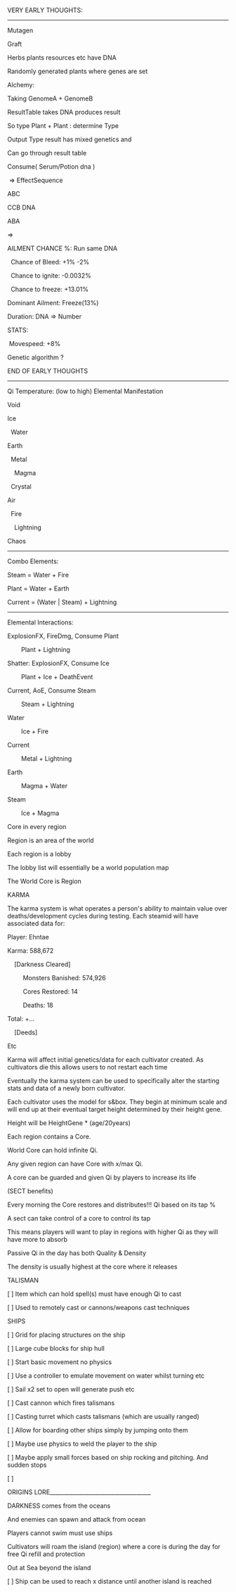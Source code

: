 




VERY EARLY THOUGHTS:

__________________________

Mutagen

Graft 

Herbs plants resources etc have DNA

Randomly generated plants where genes are set

  

Alchemy:

Taking GenomeA + GenomeB

  

ResultTable takes DNA produces result

So type Plant + Plant : determine Type 

Output Type result has mixed genetics and

Can go through result table

Consume( Serum/Potion dna )

 => EffectSequence

ABC

CCB DNA

ABA

=>

AILMENT CHANCE %: Run same DNA

  Chance of Bleed: +1% -2%

  Chance to ignite: -0.0032%

  Chance to freeze: +13.01%

Dominant Ailment: Freeze(13%)

Duration: DNA => Number

STATS:

 Movespeed: +8%

  

Genetic algorithm ?

END OF EARLY THOUGHTS

________________________________________________

Qi Temperature: (low to high) Elemental Manifestation 

Void

  

Ice

  Water

  

Earth

  Metal

    Magma

  Crystal

  

Air

  Fire

    Lightning

  

Chaos

________________________________________________

Combo Elements:

  

Steam = Water + Fire

  

Plant = Water + Earth

  

Current = (Water | Steam) + Lightning

________________________________________________

Elemental Interactions:

  

ExplosionFX, FireDmg, Consume Plant

        Plant + Lightning

  

Shatter: ExplosionFX, Consume Ice

        Plant + Ice + DeathEvent 

  

Current, AoE, Consume Steam

        Steam + Lightning

  

Water

        Ice + Fire

  

Current

        Metal + Lightning

  

Earth

        Magma + Water

  

Steam

        Ice + Magma

  

Core in every region

Region is an area of the world

Each region is a lobby

  

The lobby list will essentially be a world population map

  

The World Core is Region 

  

KARMA

The karma system is what operates a person's ability to maintain value over deaths/development cycles during testing. Each steamid will have associated data for:

  

Player: Ehntae

Karma: 588,672

    [Darkness Cleared]

         Monsters Banished: 574,926

         Cores Restored: 14

         Deaths: 18

Total: +...

    [Deeds]

Etc

  

Karma will affect initial genetics/data for each cultivator created. As cultivators die this allows users to not restart each time 

  

Eventually the karma system can be used to specifically alter the starting stats and data of a newly born cultivator. 

  

Each cultivator uses the model for s&box. They begin at minimum scale and will end up at their eventual target height determined by their height gene.

  

Height will be HeightGene * (age/20years)

  

  

  

Each region contains a Core. 

World Core can hold infinite Qi. 

Any given region can have Core with x/max Qi.

  

  

  

  

  

  

A core can be guarded and given Qi by players to increase its life 

  

(SECT benefits)

Every morning the Core restores and distributes!!! Qi based on its tap %

A sect can take control of a core to control its tap

This means players will want to play in regions with higher Qi as they will have more to absorb

Passive Qi in the day has both Quality & Density

The density is usually highest at the core where it releases

  

TALISMAN

[ ] Item which can hold spell(s) must have enough Qi to cast

[ ] Used to remotely cast or cannons/weapons cast techniques

  

  

SHIPS

[ ] Grid for placing structures on the ship

[ ] Large cube blocks for ship hull

[ ] Start basic movement no physics

[ ] Use a controller to emulate movement on water whilst turning etc

[ ] Sail x2 set to open will generate push etc

  

[ ] Cast cannon which fires talismans 

[ ] Casting turret which casts talismans (which are usually ranged)

[ ] Allow for boarding other ships simply by jumping onto them

[ ] Maybe use physics to weld the player to the ship

[ ] Maybe apply small forces based on ship rocking and pitching. And sudden stops

[ ] 

  

ORIGINS LORE____________________________________

  

DARKNESS comes from the oceans

And enemies can spawn and attack from ocean

Players cannot swim must use ships

  

Cultivators will roam the island (region) where a core is during the day for free Qi refill and protection

Out at Sea beyond the island

[ ] Ship can be used to reach x distance until another island is reached





